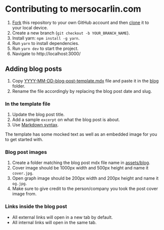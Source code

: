 # Contributing to mersocarlin.com

1. [Fork](https://docs.github.com/en/free-pro-team@latest/github/getting-started-with-github/fork-a-repo) this repository to your own GitHub account and then [clone](https://docs.github.com/en/free-pro-team@latest/github/creating-cloning-and-archiving-repositories/cloning-a-repository) it to your local device.
2. Create a new branch (`git checkout -b YOUR_BRANCH_NAME`).
3. Install yarn: `npm install -g yarn`.
4. Run `yarn` to install dependencies.
5. Run `yarn dev` to start the project.
6. Navigate to http://localhost:3000/

## Adding blog posts

1. Copy [YYYY-MM-DD-blog-post-template.mdx](https://github.com/mersocarlin/mersocarlin.com/blob/master/data/YYYY-MM-DD-blog-post-template.mdx) file and paste it in the [blog](https://github.com/mersocarlin/mersocarlin.com/tree/master/data/blog) folder.
2. Rename the file accordingly by replacing the blog post date and slug.

### In the template file

1. Update the blog post title.
2. Add a sample `excerpt` on what the blog post is about.
3. Use [Markdown syntax](https://daringfireball.net/projects/markdown/syntax).

The template has some mocked text as well as an embedded image for you to get started with.

### Blog post images

1. Create a folder matching the blog post mdx file name in [assets/blog](https://github.com/mersocarlin/mersocarlin.com/tree/master/public/assets/blog).
2. Cover image should be 1000px width and 500px height and name it `cover.jpg`.
3. Open graph image should be 200px width and 200px height and name it `og.jpg`.
4. Make sure to give credit to the person/company you took the post cover image from. 

### Links inside the blog post

- All external links will open in a new tab by default.
- All internal links will open in the same tab.
